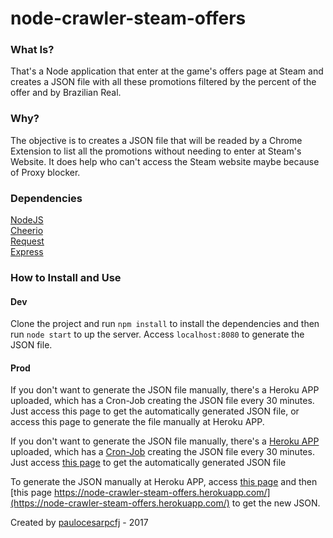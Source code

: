 # node-crawler-steam-offers

### What Is?

That's a Node application that enter at the game's offers page at Steam and creates a JSON file with 
all these promotions filtered by the percent of the offer and by Brazilian Real.

### Why?

The objective is to creates a JSON file that will be readed by a Chrome Extension to list all the promotions without needing
to enter at Steam's Website. It does help who can't access the Steam website maybe because of Proxy blocker.

### Dependencies

[NodeJS](https://nodejs.org/en/) <br />
[Cheerio](https://github.com/cheeriojs/cheerio) <br />
[Request](https://github.com/request/request) <br />
[Express](http://expressjs.com/) <br />

### How to Install and Use

#### Dev
Clone the project and run `npm install` to install the dependencies and then run `node start` to up the server. Access `localhost:8080` to generate the JSON file.<br />

#### Prod
If you don't want to generate the JSON file manually, there's a Heroku APP uploaded, which has a Cron-Job creating the JSON file every 30 minutes. Just access this page to get the automatically generated JSON file, or access this page to generate the file manually at Heroku APP.

If you don't want to generate the JSON file manually, there's a [Heroku APP](https://www.heroku.com/) uploaded, which has a [Cron-Job](https://cron-job.org/en/) creating the JSON file every 30 minutes. Just access [this page](https://node-crawler-steam-offers.herokuapp.com/api/offers.json) to get the automatically generated JSON file

To generate the JSON manually at Heroku APP, access [this page](https://node-crawler-steam-offers.herokuapp.com/) and then [this page https://node-crawler-steam-offers.herokuapp.com/](https://node-crawler-steam-offers.herokuapp.com/) to get the new JSON.

Created by [paulocesarpcfj](https://github.com/paulocesarpcfj) - 2017
